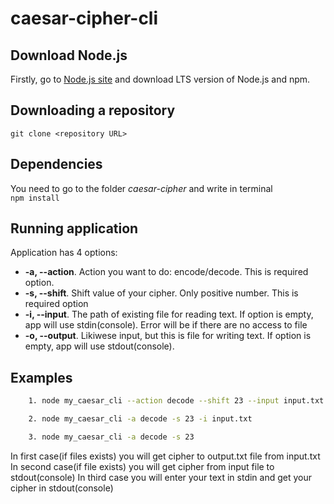 # caesar-cipher-cli

## Download Node.js 
Firstly, go to [Node.js site](https://nodejs.org/) and download LTS version of Node.js and npm.

## Downloading a repository
`git clone <repository URL>`

## Dependencies 
You need to go to the folder _caesar-cipher_ and write in terminal\
`npm install`

## Running application
Application has 4 options:
* **-a, --action**. Action you want to do: encode/decode. This is required option.
* **-s, --shift**. Shift value of your cipher. Only positive number. This is required option
* **-i, --input**. The path of existing file for reading text. If option is empty, app will use stdin(console). Error will be if there are no access to file
* **-o, --output**. Likiwese input, but this is file for writing text. If option is empty, app will use stdout(console).

## Examples
```bash
    1. node my_caesar_cli --action decode --shift 23 --input input.txt --output output.txt

    2. node my_caesar_cli -a decode -s 23 -i input.txt 

    3. node my_caesar_cli -a decode -s 23
```
In first case(if files exists) you will get cipher to output.txt file from input.txt
In second case(if file exists) you will get cipher from input file to stdout(console)
In third case you will enter your text in stdin and get your cipher in stdout(console)